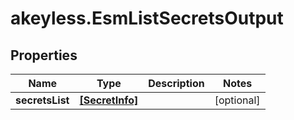 # akeyless.EsmListSecretsOutput

## Properties

Name | Type | Description | Notes
------------ | ------------- | ------------- | -------------
**secretsList** | [**[SecretInfo]**](SecretInfo.md) |  | [optional] 


